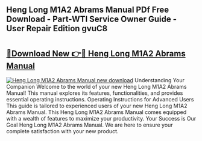 ## Heng Long M1A2 Abrams Manual PDf Free Download - Part-WTl Service Owner Guide - User Repair Edition gvuC8

# <h2><a href="http://bc43542.oget.top/?id=Heng+Long+M1A2+Abrams+Manual">🔗Download New 👉🔴 Heng Long M1A2 Abrams Manual</a></h2>

[![Heng Long M1A2 Abrams Manual new download](https://i.imgur.com/5g1atiW.png)](http://bc43542.oget.top/?id=Heng+Long+M1A2+Abrams+Manual)
Understanding Your Companion Welcome to the world of your new Heng Long M1A2 Abrams Manual! This manual explores its features, functionalities, and provides essential operating instructions. Operating Instructions for Advanced Users This guide is tailored to experienced users of your new Heng Long M1A2 Abrams Manual. This Heng Long M1A2 Abrams Manual comes equipped with a wealth of features to maximize your productivity. Your Success is Our Goal Heng Long M1A2 Abrams Manual. We are here to ensure your complete satisfaction with your new product.
